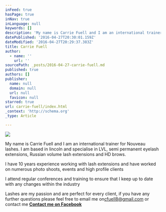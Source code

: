 ```yaml
---
inFeed: true
hasPage: true
inNav: true
inLanguage: null
keywords: []
description: 'My name is Carrie Fuell and I am an international trainer for Nouveau lashes. I am based in lincoln and specialise in LVL, semi permanent eyelash extensions, Russian volume lash extensions and HD brows.'
datePublished: '2016-04-27T20:30:01.159Z'
dateModified: '2016-04-27T20:29:37.383Z'
title: Carrie Fuell
author:
  - name: ''
    url: ''
sourcePath: _posts/2016-04-27-carrie-fuell.md
published: true
authors: []
publisher:
  name: null
  domain: null
  url: null
  favicon: null
starred: true
url: carrie-fuell/index.html
_context: 'http://schema.org'
_type: Article

---
```

![ ](https://the-grid-user-content.s3-us-west-2.amazonaws.com/88dc7e19-85a4-4acd-bc5c-deb455672aa5.gif)

My name is Carrie Fuell and I am an international trainer for Nouveau lashes. I am based in lincoln and specialise in LVL, semi permanent eyelash extensions, Russian volume lash extensions and HD brows.

I have 10 years experience working with lash extensions and have worked on numerous photo shoots, events and high profile clients

I attend regular conferences and training to ensure that I keep up to date with any changes within the industry

Lashes are my passion and are perfect for every client, if you have any further questions please feel free to email me on[cfuell8@gmail.com][0] or contact me **[Contact me on Facebook][1]**

[0]: mailto:cfuell8@gmail.com
[1]: https://www.facebook.com/carrie.fuell/?fref=ts